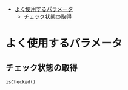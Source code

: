<!-- TOC START min:1 max:3 link:true asterisk:false update:true -->
- [よく使用するパラメータ](#よく使用するパラメータ)
  - [チェック状態の取得](#チェック状態の取得)
<!-- TOC END -->


# よく使用するパラメータ

## チェック状態の取得

`isChecked()`
